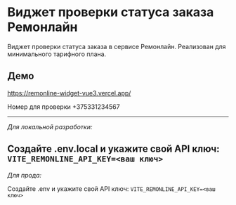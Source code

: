 # Виджет проверки статуса заказа Ремонлайн
Виджет проверки статуса заказа в сервисе Ремонлайн. Реализован для минимального тарифного плана.

## Демо
https://remonline-widget-vue3.vercel.app/

Номер для проверки +375331234567

---
*Для локальной разработки:*

Создайте .env.local и укажите свой API ключ:
`VITE_REMONLINE_API_KEY=<ваш ключ>`
---
*Для прода:*

Создайте .env и укажите свой API ключ:
`VITE_REMONLINE_API_KEY=<ваш ключ>`


